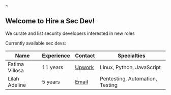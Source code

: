 ~

## Welcome to Hire a Sec Dev!

We curate and list security developers interested in new roles

Currently available sec devs:

| Name           | Experience | Contact                                                                     | Specialties                     |
|----------------|------------|-----------------------------------------------------------------------------|---------------------------------|
| Fatima Villosa | 11 years   | [Upwork](https://www.upwork.com/freelancers/~01c72d18e60d7522ba?viewMode=1) | Linux, Python, JavaScript       |
| Lilah Adeline  | 5 years    | [Email](mailto:mariavillosa1612@gmail.com)                                  | Pentesting, Automation, Testing |

